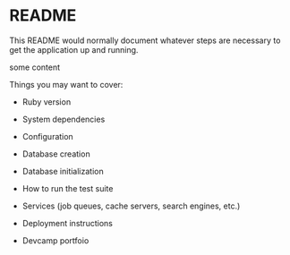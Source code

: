 # README

This README would normally document whatever steps are necessary to get the
application up and running.

some content

Things you may want to cover:

* Ruby version

* System dependencies

* Configuration

* Database creation

* Database initialization

* How to run the test suite

* Services (job queues, cache servers, search engines, etc.)

* Deployment instructions

* Devcamp portfoio
